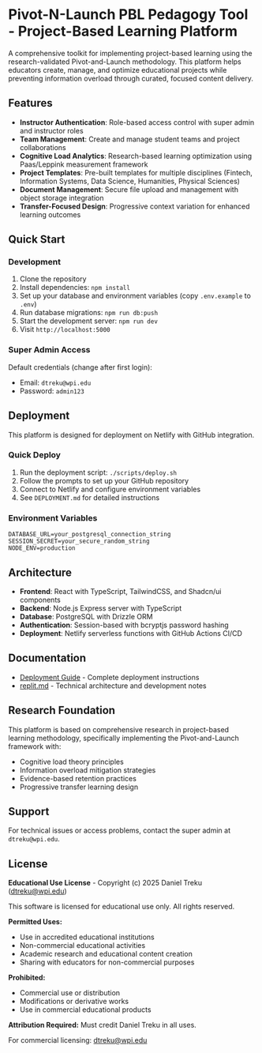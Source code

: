 # Pivot-N-Launch PBL Pedagogy Tool - Project-Based Learning Platform

A comprehensive toolkit for implementing project-based learning using the research-validated Pivot-and-Launch methodology. This platform helps educators create, manage, and optimize educational projects while preventing information overload through curated, focused content delivery.

## Features

- **Instructor Authentication**: Role-based access control with super admin and instructor roles
- **Team Management**: Create and manage student teams and project collaborations
- **Cognitive Load Analytics**: Research-based learning optimization using Paas/Leppink measurement framework
- **Project Templates**: Pre-built templates for multiple disciplines (Fintech, Information Systems, Data Science, Humanities, Physical Sciences)
- **Document Management**: Secure file upload and management with object storage integration
- **Transfer-Focused Design**: Progressive context variation for enhanced learning outcomes

## Quick Start

### Development

1. Clone the repository
2. Install dependencies: `npm install`
3. Set up your database and environment variables (copy `.env.example` to `.env`)
4. Run database migrations: `npm run db:push`
5. Start the development server: `npm run dev`
6. Visit `http://localhost:5000`

### Super Admin Access

Default credentials (change after first login):
- Email: `dtreku@wpi.edu`
- Password: `admin123`

## Deployment

This platform is designed for deployment on Netlify with GitHub integration.

### Quick Deploy

1. Run the deployment script: `./scripts/deploy.sh`
2. Follow the prompts to set up your GitHub repository
3. Connect to Netlify and configure environment variables
4. See `DEPLOYMENT.md` for detailed instructions

### Environment Variables

```
DATABASE_URL=your_postgresql_connection_string
SESSION_SECRET=your_secure_random_string
NODE_ENV=production
```

## Architecture

- **Frontend**: React with TypeScript, TailwindCSS, and Shadcn/ui components
- **Backend**: Node.js Express server with TypeScript
- **Database**: PostgreSQL with Drizzle ORM
- **Authentication**: Session-based with bcryptjs password hashing
- **Deployment**: Netlify serverless functions with GitHub Actions CI/CD

## Documentation

- [Deployment Guide](DEPLOYMENT.md) - Complete deployment instructions
- [replit.md](replit.md) - Technical architecture and development notes

## Research Foundation

This platform is based on comprehensive research in project-based learning methodology, specifically implementing the Pivot-and-Launch framework with:

- Cognitive load theory principles
- Information overload mitigation strategies
- Evidence-based retention practices
- Progressive transfer learning design

## Support

For technical issues or access problems, contact the super admin at `dtreku@wpi.edu`.

## License

**Educational Use License** - Copyright (c) 2025 Daniel Treku (dtreku@wpi.edu)

This software is licensed for educational use only. All rights reserved.

**Permitted Uses:**
- Use in accredited educational institutions
- Non-commercial educational activities
- Academic research and educational content creation
- Sharing with educators for non-commercial purposes

**Prohibited:**
- Commercial use or distribution
- Modifications or derivative works
- Use in commercial educational products

**Attribution Required:** Must credit Daniel Treku in all uses.

For commercial licensing: dtreku@wpi.edu